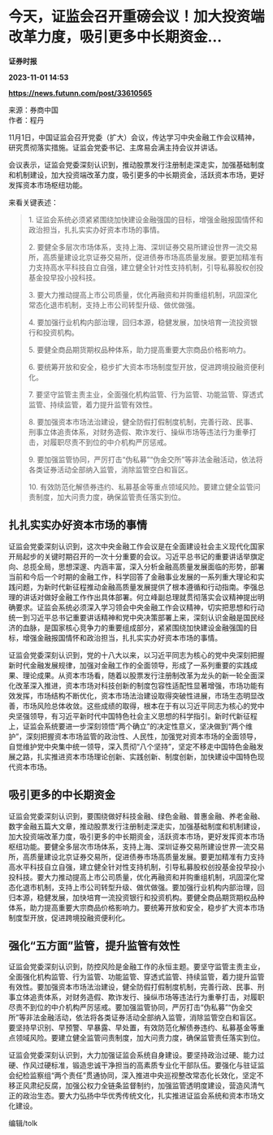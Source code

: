 # 今天，证监会召开重磅会议！加大投资端改革力度，吸引更多中长期资金…
**证券时报**

**2023-11-01 14:53**

**https://news.futunn.com/post/33610565**

来源：券商中国  
作者：程丹

11月1日，中国证监会召开党委（扩大）会议，传达学习中央金融工作会议精神，研究贯彻落实措施。证监会党委书记、主席易会满主持会议并讲话。

会议表示，证监会党委深刻认识到，推动股票发行注册制走深走实，加强基础制度和机制建设，加大投资端改革力度，吸引更多的中长期资金，活跃资本市场，更好发挥资本市场枢纽功能。

来看关键表述：

> 1\. 证监会系统必须紧紧围绕加快建设金融强国的目标，增强金融报国情怀和政治担当，扎扎实实办好资本市场的事情。
> 
> 2\. 要健全多层次市场体系，支持上海、深圳证券交易所建设世界一流交易所，高质量建设北京证券交易所，促进债券市场高质量发展。要更加精准有力支持高水平科技自立自强，建立健全针对性支持机制，引导私募股权创投基金投早投小投科技。
> 
> 3\. 要大力推动提高上市公司质量，优化再融资和并购重组机制，巩固深化常态化退市机制，支持上市公司转型升级、做优做强。
> 
> 4\. 要加强行业机构内部治理，回归本源，稳健发展，加快培育一流投资银行和投资机构。
> 
> 5\. 要健全商品期货期权品种体系，助力提高重要大宗商品价格影响力。
> 
> 6\. 要统筹开放和安全，稳步扩大资本市场制度型开放，促进跨境投融资便利化。
> 
> 7\. 要坚守监管主责主业，全面强化机构监管、行为监管、功能监管、穿透式监管、持续监管，着力提升监管有效性。
> 
> 8\. 要加强资本市场法治建设，健全防假打假制度机制，完善行政、民事、刑事立体追责体系，对财务造假、欺诈发行、操纵市场等违法行为重拳打击，对履职尽责不到位的中介机构严厉惩戒。
> 
> 9\. 要加强监管协同，严厉打击“伪私募”“伪金交所”等非法金融活动，依法将各类证券活动全部纳入监管，消除监管空白和盲区。
> 
> 10\. 有效防范化解债券违约、私募基金等重点领域风险。要建立健全监管问责制度，加大问责力度，确保监管责任落实到位。

扎扎实实办好资本市场的事情
-------------

证监会党委深刻认识到，这次中央金融工作会议是在全面建设社会主义现代化国家开局起步的关键时期召开的一次十分重要的会议。习近平总书记的重要讲话举旗定向、总揽全局，思想深邃、内涵丰富，深入分析金融高质量发展面临的形势，部署当前和今后一个时期的金融工作，科学回答了金融事业发展的一系列重大理论和实践问题，为新时代新征程推动金融高质量发展提供了根本遵循和行动指南。李强总理的讲话对做好金融工作作出具体部署。何立峰副总理就贯彻落实会议精神提出明确要求。证监会系统必须深入学习领会中央金融工作会议精神，切实把思想和行动统一到习近平总书记重要讲话精神和党中央决策部署上来，深刻认识金融是国民经济的血脉，是国家核心竞争力的重要组成部分，紧紧围绕加快建设金融强国的目标，增强金融报国情怀和政治担当，扎扎实实办好资本市场的事情。

证监会党委深刻认识到，党的十八大以来，以习近平同志为核心的党中央深刻把握新时代金融发展规律，加强对金融工作的全面领导，形成了一系列重要的实践成果、理论成果。从资本市场看，随着以股票发行注册制改革为龙头的新一轮全面深化改革深入推进，资本市场对科技创新的制度包容性适配性显著增强，市场功能有效发挥，市场结构不断优化，资本市场法治建设取得突破性进展，市场生态明显改善，市场风险总体收敛。这些成绩的取得，根本在于有以习近平同志为核心的党中央坚强领导，有习近平新时代中国特色社会主义思想的科学指引。新时代新征程上，证监会系统要进一步深刻领悟“两个确立”的决定性意义，坚决做到“两个维护”，深刻把握资本市场监管的政治性、人民性，加强党对资本市场的全面领导，自觉维护党中央集中统一领导，深入贯彻“八个坚持”，坚定不移走中国特色金融发展之路，扎实推进资本市场理论创新、实践创新、制度创新，加快建设中国特色现代资本市场。

吸引更多的中长期资金
----------

证监会党委深刻认识到，要围绕做好科技金融、绿色金融、普惠金融、养老金融、数字金融五篇大文章，推动股票发行注册制走深走实，加强基础制度和机制建设，加大投资端改革力度，吸引更多的中长期资金，活跃资本市场，更好发挥资本市场枢纽功能。要健全多层次市场体系，支持上海、深圳证券交易所建设世界一流交易所，高质量建设北京证券交易所，促进债券市场高质量发展。要更加精准有力支持高水平科技自立自强，建立健全针对性支持机制，引导私募股权创投基金投早投小投科技。要大力推动提高上市公司质量，优化再融资和并购重组机制，巩固深化常态化退市机制，支持上市公司转型升级、做优做强。要加强行业机构内部治理，回归本源，稳健发展，加快培育一流投资银行和投资机构。要健全商品期货期权品种体系，助力提高重要大宗商品价格影响力。要统筹开放和安全，稳步扩大资本市场制度型开放，促进跨境投融资便利化。

强化“五方面”监管，提升监管有效性
-----------------

证监会党委深刻认识到，防控风险是金融工作的永恒主题。要坚守监管主责主业，全面强化机构监管、行为监管、功能监管、穿透式监管、持续监管，着力提升监管有效性。要加强资本市场法治建设，健全防假打假制度机制，完善行政、民事、刑事立体追责体系，对财务造假、欺诈发行、操纵市场等违法行为重拳打击，对履职尽责不到位的中介机构严厉惩戒。要加强监管协同，严厉打击“伪私募”“伪金交所”等非法金融活动，依法将各类证券活动全部纳入监管，消除监管空白和盲区。要坚持早识别、早预警、早暴露、早处置，有效防范化解债券违约、私募基金等重点领域风险。要建立健全监管问责制度，加大问责力度，确保监管责任落实到位。

证监会党委深刻认识到，大力加强证监会系统自身建设。要坚持政治过硬、能力过硬、作风过硬标准，锻造忠诚干净担当的高素质专业化干部队伍。要强化与驻证监会纪检监察组“两个责任”贯通协同，深入推进中央巡视整改常态化长效化，坚定不移正风肃纪反腐，加强公权力全链条监督制约，加强监管透明度建设，营造风清气正的政治生态。要大力弘扬中华优秀传统文化，扎实推进证监会系统和资本市场文化建设。

编辑/tolk